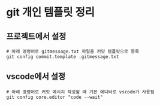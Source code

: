# git 개인 템플릿 정리

## 프로젝트에서 설정

```
# 아래 명령어로 gitmessage.txt 파일을 커밋 템플릿으로 등록
git config commit.template .gitmessage.txt
```

## vscode에서 설정

```
# 아래 명령어로 커밋 메시지 작성할 때 기본 에디터로 vscode가 사용됨
git config core.editor "code --wait"
```
